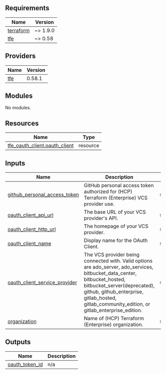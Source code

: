 <!-- BEGIN_TF_DOCS -->
## Requirements

| Name | Version |
|------|---------|
| <a name="requirement_terraform"></a> [terraform](#requirement\_terraform) | ~> 1.9.0 |
| <a name="requirement_tfe"></a> [tfe](#requirement\_tfe) | ~> 0.58 |

## Providers

| Name | Version |
|------|---------|
| <a name="provider_tfe"></a> [tfe](#provider\_tfe) | 0.58.1 |

## Modules

No modules.

## Resources

| Name | Type |
|------|------|
| [tfe_oauth_client.oauth_client](https://registry.terraform.io/providers/hashicorp/tfe/latest/docs/resources/oauth_client) | resource |

## Inputs

| Name | Description | Type | Default | Required |
|------|-------------|------|---------|:--------:|
| <a name="input_github_personal_access_token"></a> [github\_personal\_access\_token](#input\_github\_personal\_access\_token) | GitHub personal access token authorized for (HCP) Terraform (Enterprise) VCS provider use. | `string` | n/a | yes |
| <a name="input_oauth_client_api_url"></a> [oauth\_client\_api\_url](#input\_oauth\_client\_api\_url) | The base URL of your VCS provider's API. | `string` | `"https://api.github.com"` | no |
| <a name="input_oauth_client_http_url"></a> [oauth\_client\_http\_url](#input\_oauth\_client\_http\_url) | The homepage of your VCS provider. | `string` | `"https://github.com"` | no |
| <a name="input_oauth_client_name"></a> [oauth\_client\_name](#input\_oauth\_client\_name) | Display name for the OAuth Client. | `string` | `null` | no |
| <a name="input_oauth_client_service_provider"></a> [oauth\_client\_service\_provider](#input\_oauth\_client\_service\_provider) | The VCS provider being connected with. Valid options are ado\_server, ado\_services, bitbucket\_data\_center, bitbucket\_hosted, bitbucket\_server(deprecated), github, github\_enterprise, gitlab\_hosted, gitlab\_community\_edition, or gitlab\_enterprise\_edition. | `string` | `"github"` | no |
| <a name="input_organization"></a> [organization](#input\_organization) | Name of (HCP) Terraform (Enterprise) organization. | `string` | n/a | yes |

## Outputs

| Name | Description |
|------|-------------|
| <a name="output_oauth_token_id"></a> [oauth\_token\_id](#output\_oauth\_token\_id) | n/a |
<!-- END_TF_DOCS -->